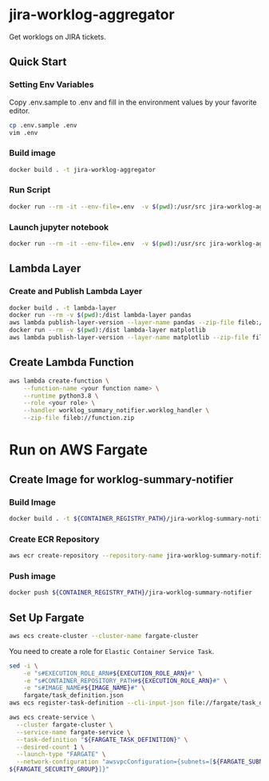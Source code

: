 # jira-worklog-aggregator
Get worklogs on JIRA tickets.

## Quick Start
### Setting Env Variables

Copy .env.sample to .env and fill in the environment values by your favorite editor.

```bash
cp .env.sample .env
vim .env
```

### Build image

```bash
docker build . -t jira-worklog-aggregator
```

### Run Script

```bash
docker run --rm -it --env-file=.env  -v $(pwd):/usr/src jira-worklog-aggregator python -m worklog_aggregator.worklog_aggregator
```

### Launch jupyter notebook

```bash
docker run --rm -it --env-file=.env  -v $(pwd):/usr/src jira-worklog-aggregator jupyter notebook
```

## Lambda Layer
### Create and Publish Lambda Layer

```bash
docker build . -t lambda-layer
docker run --rm -v $(pwd):/dist lambda-layer pandas
aws lambda publish-layer-version --layer-name pandas --zip-file fileb://layer.zip --compatible-runtimes python3.8
docker run --rm -v $(pwd):/dist lambda-layer matplotlib
aws lambda publish-layer-version --layer-name matplotlib --zip-file fileb://layer.zip --compatible-runtimes python3.8
```

## Create Lambda Function

```bash
aws lambda create-function \
    --function-name <your function name> \
    --runtime python3.8 \
    --role <your role> \
    --handler worklog_summary_notifier.worklog_handler \
    --zip-file fileb://function.zip
```

# Run on AWS Fargate
## Create Image for worklog-summary-notifier
### Build Image
```bash
docker build . -t ${CONTAINER_REGISTRY_PATH}/jira-worklog-summary-notifier -f fargate/Dockerfile
```

### Create ECR Repository
```bash
aws ecr create-repository --repository-name jira-worklog-summary-notifier
```

### Push image 

```bash
docker push ${CONTAINER_REGISTRY_PATH}/jira-worklog-summary-notifier
```

## Set Up Fargate

```bash
aws ecs create-cluster --cluster-name fargate-cluster
```

You need to create a role for `Elastic Container Service Task`.
```bash
sed -i \
    -e "s#EXECUTION_ROLE_ARN#${EXECUTION_ROLE_ARN}#" \
    -e "s#CONTAINER_REPOSITORY_PATH#${EXECUTION_ROLE_ARN}#" \
    -e "s#IMAGE_NAME#${IMAGE_NAME}#" \
    fargate/task_definition.json
aws ecs register-task-definition --cli-input-json file://fargate/task_definition.json
```

```bash
aws ecs create-service \
  --cluster fargate-cluster \
  --service-name fargate-service \
  --task-definition "${FARGATE_TASK_DEFINITION}" \
  --desired-count 1 \
  --launch-type "FARGATE" \
  --network-configuration "awsvpcConfiguration={subnets=[${FARGATE_SUBNET}],securityGroups=[
${FARGATE_SECURITY_GROUP}]}"
```

